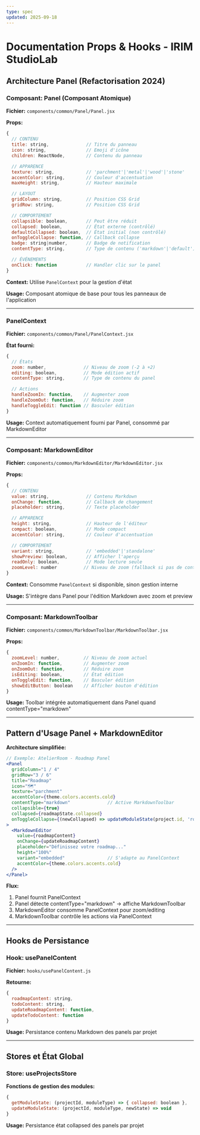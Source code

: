 ```yaml
---
type: spec
updated: 2025-09-18
---
```


# Documentation Props & Hooks - IRIM StudioLab

## Architecture Panel (Refactorisation 2024)

### Composant: Panel (Composant Atomique)

**Fichier:** `components/common/Panel/Panel.jsx`

**Props:**
```js
{
  // CONTENU
  title: string,              // Titre du panneau
  icon: string,               // Emoji d'icône
  children: ReactNode,        // Contenu du panneau

  // APPARENCE
  texture: string,            // 'parchment'|'metal'|'wood'|'stone'
  accentColor: string,        // Couleur d'accentuation
  maxHeight: string,          // Hauteur maximale

  // LAYOUT
  gridColumn: string,         // Position CSS Grid
  gridRow: string,            // Position CSS Grid

  // COMPORTEMENT
  collapsible: boolean,       // Peut être réduit
  collapsed: boolean,         // État externe (contrôlé)
  defaultCollapsed: boolean,  // État initial (non contrôlé)
  onToggleCollapse: function, // Callback collapse
  badge: string|number,       // Badge de notification
  contentType: string,        // Type de contenu ('markdown'|'default')

  // ÉVÉNEMENTS
  onClick: function           // Handler clic sur le panel
}
```

**Context:** Utilise `PanelContext` pour la gestion d'état

**Usage:** Composant atomique de base pour tous les panneaux de l'application

---

### PanelContext

**Fichier:** `components/common/Panel/PanelContext.jsx`

**État fourni:**
```js
{
  // États
  zoom: number,              // Niveau de zoom (-2 à +2)
  editing: boolean,          // Mode édition actif
  contentType: string,       // Type de contenu du panel

  // Actions
  handleZoomIn: function,    // Augmenter zoom
  handleZoomOut: function,   // Réduire zoom
  handleToggleEdit: function // Basculer édition
}
```

**Usage:** Context automatiquement fourni par Panel, consommé par MarkdownEditor

---

### Composant: MarkdownEditor

**Fichier:** `components/common/MarkdownEditor/MarkdownEditor.jsx`

**Props:**
```js
{
  // CONTENU
  value: string,              // Contenu Markdown
  onChange: function,         // Callback de changement
  placeholder: string,        // Texte placeholder

  // APPARENCE
  height: string,             // Hauteur de l'éditeur
  compact: boolean,           // Mode compact
  accentColor: string,        // Couleur d'accentuation

  // COMPORTEMENT
  variant: string,            // 'embedded'|'standalone'
  showPreview: boolean,       // Afficher l'aperçu
  readOnly: boolean,          // Mode lecture seule
  zoomLevel: number          // Niveau de zoom (fallback si pas de context)
}
```

**Context:** Consomme `PanelContext` si disponible, sinon gestion interne

**Usage:** S'intègre dans Panel pour l'édition Markdown avec zoom et preview

---

### Composant: MarkdownToolbar

**Fichier:** `components/common/MarkdownToolbar/MarkdownToolbar.jsx`

**Props:**
```js
{
  zoomLevel: number,         // Niveau de zoom actuel
  onZoomIn: function,        // Augmenter zoom
  onZoomOut: function,       // Réduire zoom
  isEditing: boolean,        // État édition
  onToggleEdit: function,    // Basculer édition
  showEditButton: boolean    // Afficher bouton d'édition
}
```

**Usage:** Toolbar intégrée automatiquement dans Panel quand contentType="markdown"

---

## Pattern d'Usage Panel + MarkdownEditor

**Architecture simplifiée:**

```jsx
// Exemple: AtelierRoom - Roadmap Panel
<Panel
  gridColumn="1 / 4"
  gridRow="3 / 6"
  title="Roadmap"
  icon="🗺️"
  texture="parchment"
  accentColor={theme.colors.accents.cold}
  contentType="markdown"              // Active MarkdownToolbar
  collapsible={true}
  collapsed={roadmapState.collapsed}
  onToggleCollapse={(newCollapsed) => updateModuleState(project.id, 'roadmap', { collapsed: newCollapsed })}
>
  <MarkdownEditor
    value={roadmapContent}
    onChange={updateRoadmapContent}
    placeholder="Définissez votre roadmap..."
    height="100%"
    variant="embedded"                // S'adapte au PanelContext
    accentColor={theme.colors.accents.cold}
  />
</Panel>
```

**Flux:**
1. Panel fournit PanelContext
2. Panel détecte contentType="markdown" → affiche MarkdownToolbar
3. MarkdownEditor consomme PanelContext pour zoom/editing
4. MarkdownToolbar contrôle les actions via PanelContext

---

## Hooks de Persistance

### Hook: usePanelContent

**Fichier:** `hooks/usePanelContent.js`

**Retourne:**
```js
{
  roadmapContent: string,
  todoContent: string,
  updateRoadmapContent: function,
  updateTodoContent: function
}
```

**Usage:** Persistance contenu Markdown des panels par projet

---

## Stores et État Global

### Store: useProjectsStore

**Fonctions de gestion des modules:**
```js
{
  getModuleState: (projectId, moduleType) => { collapsed: boolean },
  updateModuleState: (projectId, moduleType, newState) => void
}
```

**Usage:** Persistance état collapsed des panels par projet
